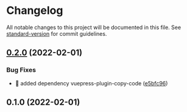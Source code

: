 # Changelog

All notable changes to this project will be documented in this file. See [standard-version](https://github.com/conventional-changelog/standard-version) for commit guidelines.

## [0.2.0](https://github.com/SalesTim/docs/compare/v0.1.0...v0.2.0) (2022-02-01)


### Bug Fixes

* 🐛 added dependency vuepress-plugin-copy-code ([e5bfc96](https://github.com/SalesTim/docs/commit/e5bfc964efa300027e972339fc5962c091d4ce6f))

## 0.1.0 (2022-02-01)
